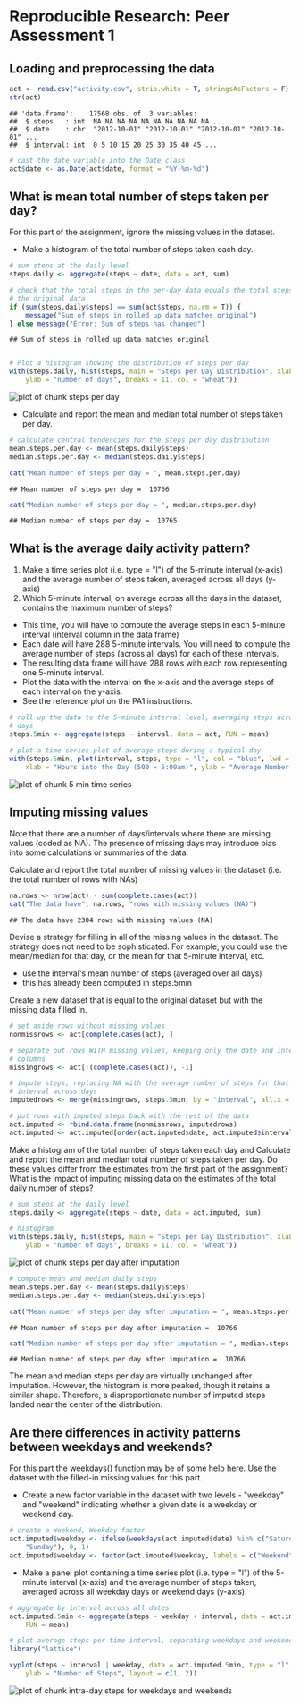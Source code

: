 # Reproducible Research: Peer Assessment 1


## Loading and preprocessing the data


```r
act <- read.csv("activity.csv", strip.white = T, stringsAsFactors = F)
str(act)
```

```
## 'data.frame':	17568 obs. of  3 variables:
##  $ steps   : int  NA NA NA NA NA NA NA NA NA NA ...
##  $ date    : chr  "2012-10-01" "2012-10-01" "2012-10-01" "2012-10-01" ...
##  $ interval: int  0 5 10 15 20 25 30 35 40 45 ...
```

```r
# cast the date variable into the Date class
act$date <- as.Date(act$date, format = "%Y-%m-%d")
```



## What is mean total number of steps taken per day?

For this part of the assignment, ignore the missing values in the dataset.  
  
- Make a histogram of the total number of steps taken each day.  
  

```r
# sum steps at the daily level
steps.daily <- aggregate(steps ~ date, data = act, sum)

# check that the total steps in the per-day data equals the total steps in
# the original data
if (sum(steps.daily$steps) == sum(act$steps, na.rm = T)) {
    message("Sum of steps in rolled up data matches original")
} else message("Error: Sum of steps has changed")
```

```
## Sum of steps in rolled up data matches original
```

```r

# Plot a histogram showing the distribution of steps per day
with(steps.daily, hist(steps, main = "Steps per Day Distribution", xlab = "steps per day", 
    ylab = "number of days", breaks = 11, col = "wheat"))
```

![plot of chunk steps per day](figure/steps_per_day.png) 


  
- Calculate and report the mean and median total number of steps taken per day.

```r
# calculate central tendencies for the steps per day distribution
mean.steps.per.day <- mean(steps.daily$steps)
median.steps.per.day <- median(steps.daily$steps)

cat("Mean number of steps per day = ", mean.steps.per.day)
```

```
## Mean number of steps per day =  10766
```

```r
cat("Median number of steps per day = ", median.steps.per.day)
```

```
## Median number of steps per day =  10765
```



## What is the average daily activity pattern?

1. Make a time series plot (i.e. type = "l") of the 5-minute interval (x-axis) and the average number of steps taken, averaged across all days (y-axis)
1. Which 5-minute interval, on average across all the days in the dataset, contains the maximum number of steps?

- This time, you will have to compute the average steps in each 5-minute interval (interval column in the data frame)
- Each date will have 288 5-minute intervals.  You will need to compute the average number of steps (across all days) for each of these intervals.
- The resulting data frame will have 288 rows with each row representing one 5-minute interval.
- Plot the data with the interval on the x-axis and the average steps of each interval on the y-axis.
- See the reference plot on the PA1 instructions.

```r
# roll up the data to the 5-minute interval level, averaging steps across
# days
steps.5min <- aggregate(steps ~ interval, data = act, FUN = mean)

# plot a time series plot of average steps during a typical day
with(steps.5min, plot(interval, steps, type = "l", col = "blue", lwd = 2, main = "Average Steps Within a Typical 24 Hour Day", 
    xlab = "Hours into the Day (500 = 5:00am)", ylab = "Average Number of Steps"))
```

![plot of chunk 5 min time series](figure/5_min_time_series.png) 



## Imputing missing values

Note that there are a number of days/intervals where there are missing values (coded as NA). The presence of missing days may introduce bias into some calculations or summaries of the data.

Calculate and report the total number of missing values in the dataset (i.e. the total number of rows with NAs)

```r
na.rows <- nrow(act) - sum(complete.cases(act))
cat("The data have", na.rows, "rows with missing values (NA)")
```

```
## The data have 2304 rows with missing values (NA)
```


Devise a strategy for filling in all of the missing values in the dataset. The strategy does not need to be sophisticated. For example, you could use the mean/median for that day, or the mean for that 5-minute interval, etc.

- use the interval's mean number of steps (averaged over all days)
- this has already been computed in steps.5min

Create a new dataset that is equal to the original dataset but with the missing data filled in.

```r
# set aside rows without missing values
nonmissrows <- act[complete.cases(act), ]

# separate out rows WITH missing values, keeping only the date and interval
# columns
missingrows <- act[!(complete.cases(act)), -1]

# impute steps, replacing NA with the average number of steps for that
# interval across days
imputedrows <- merge(missingrows, steps.5min, by = "interval", all.x = TRUE)

# put rows with imputed steps back with the rest of the data
act.imputed <- rbind.data.frame(nonmissrows, imputedrows)
act.imputed <- act.imputed[order(act.imputed$date, act.imputed$interval), ]
```




Make a histogram of the total number of steps taken each day and Calculate and report the mean and median total number of steps taken per day. Do these values differ from the estimates from the first part of the assignment? What is the impact of imputing missing data on the estimates of the total daily number of steps?

```r
# sum steps at the daily level
steps.daily <- aggregate(steps ~ date, data = act.imputed, sum)

# histogram
with(steps.daily, hist(steps, main = "Steps per Day Distribution", xlab = "steps per day", 
    ylab = "number of days", breaks = 11, col = "wheat"))
```

![plot of chunk steps per day after imputation](figure/steps_per_day_after_imputation.png) 

```r
# compute mean and median daily steps
mean.steps.per.day <- mean(steps.daily$steps)
median.steps.per.day <- median(steps.daily$steps)

cat("Mean number of steps per day after imputation = ", mean.steps.per.day)
```

```
## Mean number of steps per day after imputation =  10766
```

```r
cat("Median number of steps per day after imputation = ", median.steps.per.day)
```

```
## Median number of steps per day after imputation =  10766
```

The mean and median steps per day are virtually unchanged after imputation.  However, the histogram is more peaked, though it retains a similar shape.  Therefore, a disproportionate number of imputed steps landed near the center of the distribution. 



## Are there differences in activity patterns between weekdays and weekends?
For this part the weekdays() function may be of some help here. Use the dataset with the filled-in missing values for this part.

- Create a new factor variable in the dataset with two levels - "weekday" and "weekend" indicating whether a given date is a weekday or weekend day.

```r
# create a Weekend, Weekday factor
act.imputed$weekday <- ifelse(weekdays(act.imputed$date) %in% c("Saturday", 
    "Sunday"), 0, 1)
act.imputed$weekday <- factor(act.imputed$weekday, labels = c("Weekend", "Weekday"))
```




- Make a panel plot containing a time series plot (i.e. type = "l") of the 5-minute interval (x-axis) and the average number of steps taken, averaged across all weekday days or weekend days (y-axis). 

```r
# aggregate by interval across all dates
act.imputed.5min <- aggregate(steps ~ weekday + interval, data = act.imputed, 
    FUN = mean)

# plot average steps per time interval, separating weekdays and weekends
library("lattice")

xyplot(steps ~ interval | weekday, data = act.imputed.5min, type = "l", xlab = "Interval", 
    ylab = "Number of Steps", layout = c(1, 2))
```

![plot of chunk intra-day steps for weekdays and weekends](figure/intra-day_steps_for_weekdays_and_weekends.png) 


